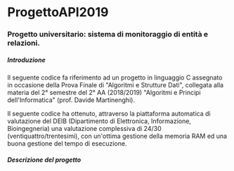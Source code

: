 # ProgettoAPI2019
<h3>Progetto universitario: sistema di monitoraggio di entità e relazioni.</h3>

<h5>Introduzione</h5>
<p>Il seguente codice fa riferimento ad un progetto in linguaggio C assegnato in occasione della Prova Finale di "Algoritmi e Strutture Dati", collegata alla materia del 2° semestre del 2° AA (2018/2019) "Algoritmi e Principi dell'Informatica" (prof. Davide Martinenghi).</p>
<p>Il seguente codice ha ottenuto, attraverso la piattaforma automatica di valutazione del DEIB (Dipartimento di Elettronica, Informazione, Bioingegneria) una valutazione complessiva di 24/30 (ventiquattro/trentesimi), con un'ottima gestione della memoria RAM ed una buona gestione del tempo di esecuzione.</p>

<h5>Descrizione del progetto</h5>
